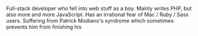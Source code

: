 Full-stack developer who fell into web stuff as a boy.
Mainly writes PHP, but also more and more JavaScript.
Has an irrational fear of Mac / Ruby / Sass users.
Suffering from Patrick Modiano's syndrome which sometimes prevents him from finishing his